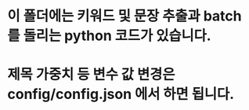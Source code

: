 # 이 폴더에는 키워드 및 문장 추출과 batch를 돌리는 python 코드가 있습니다.

# 제목 가중치 등 변수 값 변경은 config/config.json 에서 하면 됩니다.

